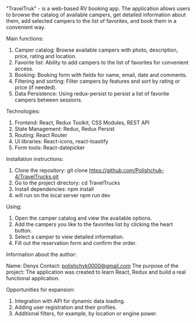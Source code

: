 "TravelTruk" - is a web-based RV booking app. The application allows users to browse the catalog of available campers, get detailed information about them, add selected campers to the list of favorites, and book them in a convenient way.

Main functions:

1. Camper catalog: Browse available campers with photo, description, price, rating and location.
2. Favorite list: Ability to add campers to the list of favorites for convenient access.
3. Booking: Booking form with fields for name, email, date and comments.
4. Filtering and sorting: Filter campers by features and sort by rating or price (if needed).
5. Data Persistence: Using redux-persist to persist a list of favorite campers between sessions.

Technologies:

1. Frontend: React, Redux Toolkit, CSS Modules, REST API
2. State Management: Redux, Redux Persist
3. Routing: React Router
4. UI libraries: React-icons, react-toastify
5. Form tools: React-datepicker

Installation instructions:

1. Clone the repository:
   git clone https://github.com/Polishchuk-4/TravelTrucks.git
2. Go to the project directory:
   cd TravelTrucks
3. Install dependencies:
   npm install
4. will run on the local server
   npm run dev

Using:

1. Open the camper catalog and view the available options.
2. Add the campers you like to the favorites list by clicking the heart button.
3. Select a camper to view detailed information.
4. Fill out the reservation form and confirm the order.

Information about the author:

Name: Denys
Contact: polishchyk0000@gmail.com
The purpose of the project: The application was created to learn React, Redux and build a real functional application.

Opportunities for expansion:

1. Integration with API for dynamic data loading.
2. Adding user registration and their profiles.
3. Additional filters, for example, by location or engine power.
